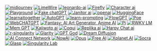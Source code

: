 [![midjourney](https://invidget.switchblade.xyz/midjourney)](https://discord.gg/midjourney)
[![LimeWire](https://invidget.switchblade.xyz/bluewillow)](https://discord.gg/bluewillow)
[![leonardo-ai](https://invidget.switchblade.xyz/leonardo-ai)](https://discord.gg/leonardo-ai)
[![Firefly](https://invidget.switchblade.xyz/YJE3z8bK)](https://discord.gg/YJE3z8bK)
[![Character ai](https://invidget.switchblade.xyz/characterai)](https://discord.gg/characterai)
[![Playground](https://invidget.switchblade.xyz/63XZsH2Y)](https://discord.gg/63XZsH2Y)
[![Fake chatGPT](https://invidget.switchblade.xyz/b4YaeTsa)](https://discord.gg/b4YaeTsa)
[![Janitor ai](https://invidget.switchblade.xyz/janitorai)](https://discord.gg/janitorai)
[![openai](https://invidget.switchblade.xyz/openai)](https://discord.gg/openai)
[![HuggingFace](https://invidget.switchblade.xyz/hugging-face-879548962464493619)](https://discord.gg/hugging-face-879548962464493619)
[![learnaitogether](https://invidget.switchblade.xyz/learnaitogether)](https://discord.gg/learnaitogether)
[![AutoGPT](https://invidget.switchblade.xyz/autogpt)](https://discord.gg/autogpt)
[![learn-prompting](https://invidget.switchblade.xyz/learn-prompting-1046228027434086460)](https://discord.gg/learn-prompting-1046228027434086460)
[![FlowGPT](https://invidget.switchblade.xyz/flowgpt)](https://discord.gg/flowgpt)
[![Poe](https://invidget.switchblade.xyz/8Jq45eBH)](https://discord.gg/8Jq45eBH)
[![WebCHATGPT](https://invidget.switchblade.xyz/JKpfRTEZ)](https://discord.gg/JKpfRTEZ)
[![Fantasy: AI Art Generator, Anime AI](https://invidget.switchblade.xyz/jtCJD7S8bU)](https://discord.gg/jtCJD7S8bU)
[![Pi](https://invidget.switchblade.xyz/RUsRK82D)](https://discord.gg/RUsRK82D)
[![RWKV LM](https://invidget.switchblade.xyz/TpzqfSNfc2)](https://discord.gg/TpzqfSNfc2)
[![Mem GPT](https://invidget.switchblade.xyz/8MtgXxP5)](https://discord.gg/8MtgXxP5)
[![Kajiwoto ai](https://invidget.switchblade.xyz/usBPVFg)](https://discord.gg/usBPVFg)
[![Coqui](https://invidget.switchblade.xyz/G5dxVH9Kdp)](https://discord.gg/G5dxVH9Kdp)
[![Replika ai](https://invidget.switchblade.xyz/MzV2Jr9uhD)](https://discord.gg/MzV2Jr9uhD)
[![Harpy Chat ai](https://invidget.switchblade.xyz/EcNSKX4qMQ)](https://discord.gg/EcNSKX4qMQ)
[![r-singularity](https://invidget.switchblade.xyz/official-r-singularity-discord-server-1057701239426646026)](https://discord.gg/official-r-singularity-discord-server-1057701239426646026)
[![Glarity](https://invidget.switchblade.xyz/nxrQzfvX)](https://discord.gg/nxrQzfvX)
[![GPT God](https://invidget.switchblade.xyz/6A6BDm4a)](https://discord.gg/6A6BDm4a)
[![Dream Diffusion](https://invidget.switchblade.xyz/2m7tRQpDja)](https://discord.gg/2m7tRQpDja)
[![AI Connect Network](https://invidget.switchblade.xyz/cMFS5ZZXj8)](https://discord.gg/cMFS5ZZXj8)
[![NowAI](https://invidget.switchblade.xyz/nowai)](https://discord.gg/nowai)
[![Opus](https://invidget.switchblade.xyz/McEyvETc)](https://discord.gg/McEyvETc)
[![Free AI](https://invidget.switchblade.xyz/t9fKYUpjAh)](https://discord.gg/t9fKYUpjAh)
[![Xplanet.AI](https://invidget.switchblade.xyz/PsSUKeURRn)](https://discord.gg/PsSUKeURRn)
[![Socra](https://invidget.switchblade.xyz/PH6pkDD3)](https://discord.gg/PH6pkDD3)
[![Glasp](https://invidget.switchblade.xyz/GRbFsGwTNN)](https://discord.com/invite/GRbFsGwTNN)
[![Singularity Lab](https://invidget.switchblade.xyz/jc4xtF58Ve)](https://discord.gg/jc4xtF58Ve)

